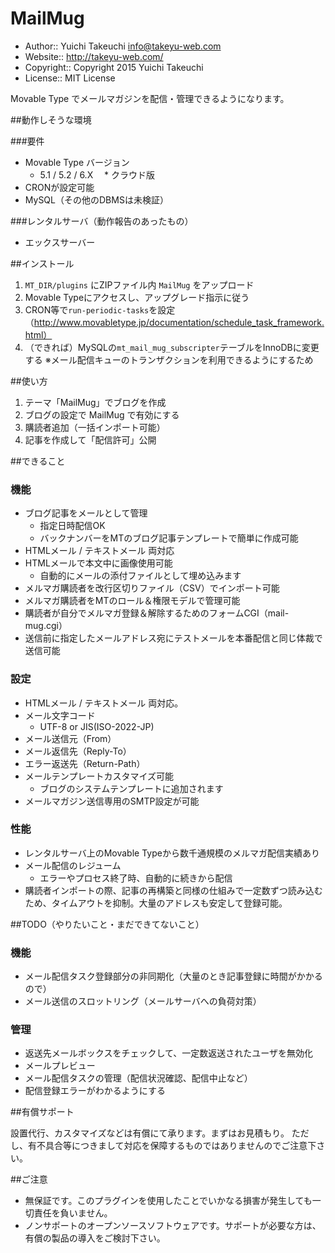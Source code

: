 MailMug
===

* Author:: Yuichi Takeuchi <info@takeyu-web.com>
* Website:: http://takeyu-web.com/
* Copyright:: Copyright 2015 Yuichi Takeuchi
* License:: MIT License

Movable Type でメールマガジンを配信・管理できるようになります。

##動作しそうな環境

###要件

* Movable Type バージョン
  * 5.1 / 5.2 / 6.X
　* クラウド版
* CRONが設定可能
* MySQL（その他のDBMSは未検証）

###レンタルサーバ（動作報告のあったもの）

* エックスサーバー

##インストール

1. `MT_DIR/plugins` にZIPファイル内 `MailMug` をアップロード
2. Movable Typeにアクセスし、アップグレード指示に従う
4. CRON等で`run-periodic-tasks`を設定（http://www.movabletype.jp/documentation/schedule_task_framework.html）
5. （できれば）MySQLの`mt_mail_mug_subscripter`テーブルをInnoDBに変更する
  ※メール配信キューのトランザクションを利用できるようにするため

##使い方

1. テーマ「MailMug」でブログを作成
2. ブログの設定で MailMug で有効にする
3. 購読者追加（一括インポート可能）
4. 記事を作成して「配信許可」公開

##できること

### 機能

- ブログ記事をメールとして管理
  - 指定日時配信OK
  - バックナンバーをMTのブログ記事テンプレートで簡単に作成可能
- HTMLメール / テキストメール 両対応
- HTMLメールで本文中に画像使用可能
  - 自動的にメールの添付ファイルとして埋め込みます
- メルマガ購読者を改行区切りファイル（CSV）でインポート可能
- メルマガ購読者をMTのロール＆権限モデルで管理可能
- 購読者が自分でメルマガ登録＆解除するためのフォームCGI（mail-mug.cgi）
- 送信前に指定したメールアドレス宛にテストメールを本番配信と同じ体裁で送信可能

### 設定

- HTMLメール / テキストメール 両対応。
- メール文字コード 
  - UTF-8 or JIS(ISO-2022-JP)
- メール送信元（From）
- メール返信先（Reply-To）
- エラー返送先（Return-Path）
- メールテンプレートカスタマイズ可能
  - ブログのシステムテンプレートに追加されます
- メールマガジン送信専用のSMTP設定が可能

### 性能

- レンタルサーバ上のMovable Typeから数千通規模のメルマガ配信実績あり
- メール配信のレジューム
  - エラーやプロセス終了時、自動的に続きから配信
- 購読者インポートの際、記事の再構築と同様の仕組みで一定数ずつ読み込むため、タイムアウトを抑制。大量のアドレスも安定して登録可能。

##TODO（やりたいこと・まだできてないこと）

### 機能

- メール配信タスク登録部分の非同期化（大量のとき記事登録に時間がかかるので）
- メール送信のスロットリング（メールサーバへの負荷対策）

### 管理

- 返送先メールボックスをチェックして、一定数返送されたユーザを無効化
- メールプレビュー
- メール配信タスクの管理（配信状況確認、配信中止など）
- 配信登録エラーがわかるようにする

##有償サポート

設置代行、カスタマイズなどは有償にて承ります。まずはお見積もり。
ただし、有不具合等につきまして対応を保障するものではありませんのでご注意下さい。


##ご注意

* 無保証です。このプラグインを使用したことでいかなる損害が発生しても一切責任を負いません。
* ノンサポートのオープンソースソフトウェアです。サポートが必要な方は、有償の製品の導入をご検討下さい。


